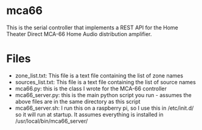 # mca66
This is the serial controller that implements a REST API for the Home Theater Direct MCA-66 Home Audio distribution amplifier. 

# Files
* zone_list.txt: This file is a text file containing the list of zone names
* sources_list.txt: This file is a text file containing the list of source names
* mca66.py: this is the class I wrote for the MCA-66 controller
* mca66_server.py: this is the main python script you run - assumes the above files are in the same directory as this script
* mca66_server.sh: I run this on a raspberry pi, so I use this in /etc/init.d/ so it will run at startup.  It assumes everything is installed in /usr/local/bin/mca66_server/


